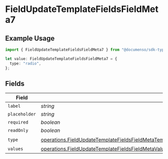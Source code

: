 # FieldUpdateTemplateFieldsFieldMeta7

## Example Usage

```typescript
import { FieldUpdateTemplateFieldsFieldMeta7 } from "@documenso/sdk-typescript/models/operations";

let value: FieldUpdateTemplateFieldsFieldMeta7 = {
  type: "radio",
};
```

## Fields

| Field                                                                                                                                                                                                                                        | Type                                                                                                                                                                                                                                         | Required                                                                                                                                                                                                                                     | Description                                                                                                                                                                                                                                  |
| -------------------------------------------------------------------------------------------------------------------------------------------------------------------------------------------------------------------------------------------- | -------------------------------------------------------------------------------------------------------------------------------------------------------------------------------------------------------------------------------------------- | -------------------------------------------------------------------------------------------------------------------------------------------------------------------------------------------------------------------------------------------- | -------------------------------------------------------------------------------------------------------------------------------------------------------------------------------------------------------------------------------------------- |
| `label`                                                                                                                                                                                                                                      | *string*                                                                                                                                                                                                                                     | :heavy_minus_sign:                                                                                                                                                                                                                           | N/A                                                                                                                                                                                                                                          |
| `placeholder`                                                                                                                                                                                                                                | *string*                                                                                                                                                                                                                                     | :heavy_minus_sign:                                                                                                                                                                                                                           | N/A                                                                                                                                                                                                                                          |
| `required`                                                                                                                                                                                                                                   | *boolean*                                                                                                                                                                                                                                    | :heavy_minus_sign:                                                                                                                                                                                                                           | N/A                                                                                                                                                                                                                                          |
| `readOnly`                                                                                                                                                                                                                                   | *boolean*                                                                                                                                                                                                                                    | :heavy_minus_sign:                                                                                                                                                                                                                           | N/A                                                                                                                                                                                                                                          |
| `type`                                                                                                                                                                                                                                       | [operations.FieldUpdateTemplateFieldsFieldMetaTemplatesFieldsResponse200ApplicationJSONResponseBodyFieldsType](../../models/operations/fieldupdatetemplatefieldsfieldmetatemplatesfieldsresponse200applicationjsonresponsebodyfieldstype.md) | :heavy_check_mark:                                                                                                                                                                                                                           | N/A                                                                                                                                                                                                                                          |
| `values`                                                                                                                                                                                                                                     | [operations.FieldUpdateTemplateFieldsFieldMetaValues](../../models/operations/fieldupdatetemplatefieldsfieldmetavalues.md)[]                                                                                                                 | :heavy_minus_sign:                                                                                                                                                                                                                           | N/A                                                                                                                                                                                                                                          |